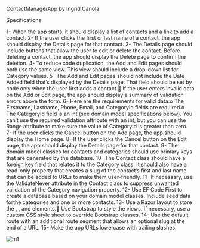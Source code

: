 ContactManagerApp by Ingrid Canola

Specifications

1- When the app starts, it should display a list of contacts and a link to add a contact.
2- If the user clicks the first or last name of a contact, the app should display the Details page for that contact.
3- The Details page should include buttons that allow the user to edit or delete the contact. Before deleting a contact, the app should display the Delete page to confirm the deletion.
4- To reduce code duplication, the Add and Edit pages should both use the same view. This view should include a drop-down list for Category values.
5- The Add and Edit pages should not include the Date Added field that’s displayed by the Details page. That field should be set by code only when the user first adds a contact. If the user enters invalid data on the Add or Edit page, the app should display a summary of validation errors above the form.
6- Here are the requirements for valid data:o The Firstname, Lastname, Phone, Email, and CategoryId fields are required.o The CategoryId field is an int (see domain model specifications below). You can’t use the required validation attribute with an int, but you can use the Range attribute to make sure the value of CategoryId is greater than zero.
7- If the user clicks the Cancel button on the Add page, the app should display the Home page.
8- If the user clicks the Cancel button on the Edit page, the app should display the Details page for that contact.
9- The domain model classes for contacts and categories should use primary keys that are generated by the database.
10- The Contact class should have a foreign key field that relates it to the Category class. It should also have a read-only property that creates a slug of the contact’s first and last name that can be added to URLs to make them user-friendly.
11- If necessary, use the ValidateNever attribute in the Contact class to suppress unwanted validation of the Category navigation property.
12- Use EF Code First to create a database based on your domain model classes. Include seed data forthe categories and one or more contacts.
13- Use a Razor layout to store the <html>, <head>, and <body> elements. Use Bootstrap to style the views. If necessary, use a custom CSS style sheet to override Bootstrap classes.
14- Use the default route with an additional route segment that allows an optional slug at the end of a URL.
15- Make the app URLs lowercase with trailing slashes.

![m1](https://github.com/igcanola/ContactManager/assets/139415198/8a123eee-5f21-491c-b726-be8fec02093e)
